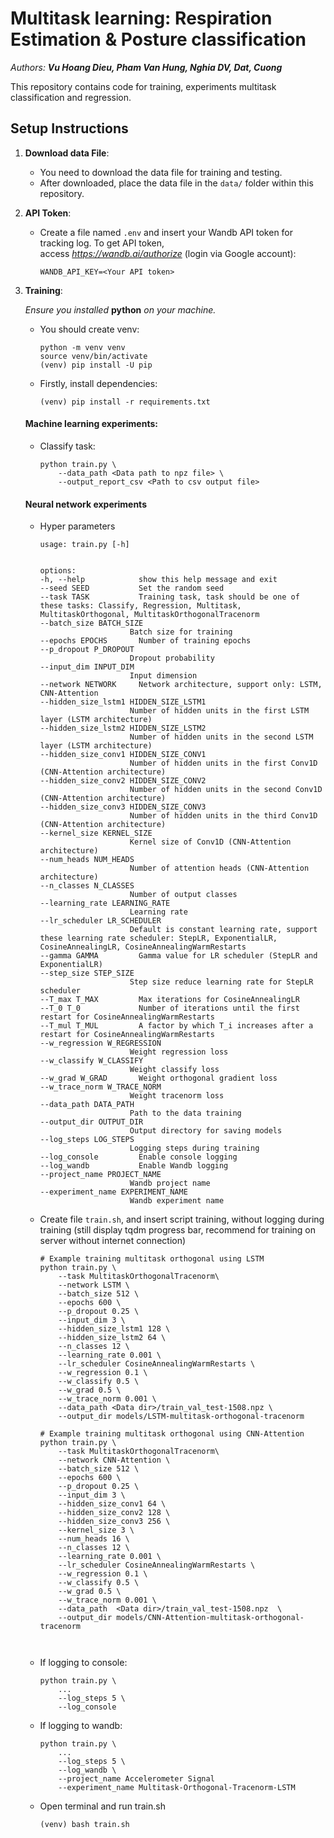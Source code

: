 # Multitask learning: Respiration Estimation & Posture classification

_Authors: **Vu Hoang Dieu, Pham Van Hung, Nghia DV, Dat, Cuong**_

This repository contains code for training, experiments multitask classification and regression.

## Setup Instructions

1. **Download data File**: 
   - You need to download the data file for training and testing.
   - After downloaded, place the data file in the `data/` folder within this repository.

2. **API Token**: 
    - Create a file named `.env` and insert your Wandb API token for tracking log. To get API token, \
access *https://wandb.ai/authorize* (login via Google account):
        ```
        WANDB_API_KEY=<Your API token>
        ```

3. **Training**: 
   
    *Ensure you installed* **python** *on your machine.*
    - You should create venv:

        ```
        python -m venv venv
        source venv/bin/activate
        (venv) pip install -U pip
        ```


    - Firstly, install dependencies:
        ```
        (venv) pip install -r requirements.txt
        ```
    
    #### Machine learning experiments:
    - Classify task:
        ```
        python train.py \
            --data_path <Data path to npz file> \
            --output_report_csv <Path to csv output file>
    
    #### Neural network experiments
    - Hyper parameters
        ```
        usage: train.py [-h] 


        options:
        -h, --help            show this help message and exit
        --seed SEED           Set the random seed
        --task TASK           Training task, task should be one of these tasks: Classify, Regression, Multitask, MultitaskOrthogonal, MultitaskOrthogonalTracenorm
        --batch_size BATCH_SIZE
                            Batch size for training
        --epochs EPOCHS       Number of training epochs
        --p_dropout P_DROPOUT
                            Dropout probability
        --input_dim INPUT_DIM
                            Input dimension
        --network NETWORK     Network architecture, support only: LSTM, CNN-Attention
        --hidden_size_lstm1 HIDDEN_SIZE_LSTM1
                            Number of hidden units in the first LSTM layer (LSTM architecture)
        --hidden_size_lstm2 HIDDEN_SIZE_LSTM2
                            Number of hidden units in the second LSTM layer (LSTM architecture)
        --hidden_size_conv1 HIDDEN_SIZE_CONV1
                            Number of hidden units in the first Conv1D (CNN-Attention architecture)
        --hidden_size_conv2 HIDDEN_SIZE_CONV2
                            Number of hidden units in the second Conv1D (CNN-Attention architecture)
        --hidden_size_conv3 HIDDEN_SIZE_CONV3
                            Number of hidden units in the third Conv1D (CNN-Attention architecture)
        --kernel_size KERNEL_SIZE
                            Kernel size of Conv1D (CNN-Attention architecture)
        --num_heads NUM_HEADS
                            Number of attention heads (CNN-Attention architecture)
        --n_classes N_CLASSES
                            Number of output classes
        --learning_rate LEARNING_RATE
                            Learning rate
        --lr_scheduler LR_SCHEDULER
                            Default is constant learning rate, support these learning rate scheduler: StepLR, ExponentialLR, CosineAnnealingLR, CosineAnnealingWarmRestarts
        --gamma GAMMA         Gamma value for LR scheduler (StepLR and ExponentialLR)
        --step_size STEP_SIZE
                            Step size reduce learning rate for StepLR scheduler
        --T_max T_MAX         Max iterations for CosineAnnealingLR
        --T_0 T_0             Number of iterations until the first restart for CosineAnnealingWarmRestarts
        --T_mul T_MUL         A factor by which T_i increases after a restart for CosineAnnealingWarmRestarts
        --w_regression W_REGRESSION
                            Weight regression loss
        --w_classify W_CLASSIFY
                            Weight classify loss
        --w_grad W_GRAD       Weight orthogonal gradient loss
        --w_trace_norm W_TRACE_NORM
                            Weight tracenorm loss
        --data_path DATA_PATH
                            Path to the data training
        --output_dir OUTPUT_DIR
                            Output directory for saving models
        --log_steps LOG_STEPS
                            Logging steps during training
        --log_console         Enable console logging
        --log_wandb           Enable Wandb logging
        --project_name PROJECT_NAME
                            Wandb project name
        --experiment_name EXPERIMENT_NAME
                            Wandb experiment name
        ```
   - Create file `train.sh`, and insert script training, without logging during training (still display tqdm progress bar, recommend for training on server without internet connection)
        ```
        # Example training multitask orthogonal using LSTM
        python train.py \
            --task MultitaskOrthogonalTracenorm\
            --network LSTM \
            --batch_size 512 \
            --epochs 600 \
            --p_dropout 0.25 \
            --input_dim 3 \
            --hidden_size_lstm1 128 \
            --hidden_size_lstm2 64 \
            --n_classes 12 \
            --learning_rate 0.001 \
            --lr_scheduler CosineAnnealingWarmRestarts \
            --w_regression 0.1 \
            --w_classify 0.5 \
            --w_grad 0.5 \
            --w_trace_norm 0.001 \
            --data_path <Data dir>/train_val_test-1508.npz \
            --output_dir models/LSTM-multitask-orthogonal-tracenorm

        # Example training multitask orthogonal using CNN-Attention
        python train.py \
            --task MultitaskOrthogonalTracenorm\
            --network CNN-Attention \
            --batch_size 512 \
            --epochs 600 \
            --p_dropout 0.25 \
            --input_dim 3 \
            --hidden_size_conv1 64 \
            --hidden_size_conv2 128 \
            --hidden_size_conv3 256 \
            --kernel_size 3 \
            --num_heads 16 \
            --n_classes 12 \
            --learning_rate 0.001 \
            --lr_scheduler CosineAnnealingWarmRestarts \
            --w_regression 0.1 \
            --w_classify 0.5 \
            --w_grad 0.5 \
            --w_trace_norm 0.001 \
            --data_path  <Data dir>/train_val_test-1508.npz  \
            --output_dir models/CNN-Attention-multitask-orthogonal-tracenorm

            
        ```
    - If logging to console:
        ```
        python train.py \
            ... 
            --log_steps 5 \
            --log_console
        ```
    - If logging to wandb:
        ```
        python train.py \
            ... 
            --log_steps 5 \
            --log_wandb \
            --project_name Accelerometer Signal 
            --experiment_name Multitask-Orthogonal-Tracenorm-LSTM
        ```
    
    - Open terminal and run train.sh
        ```
        (venv) bash train.sh
        ```
